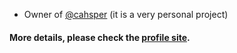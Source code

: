 * Owner of [@cahsper](https://github.com/cahsper)  (it is a very personal project)

#### More details, please check the [profile site](https://about.yoshinorin.net/).
